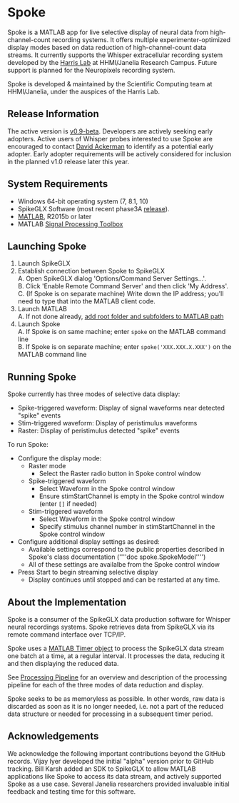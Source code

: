 # Spoke
Spoke is a MATLAB app for live selective display of neural data from high-channel-count recording systems. It offers multiple experimenter-optimized display modes based on data reduction of high-channel-count data streams. It currently supports the Whisper extracellular recording system developed by the [Harris Lab](https://www.janelia.org/lab/harris-lab) at HHMI/Janelia Research Campus. Future support is planned for the Neuropixels recording system. 

Spoke is developed & maintained by the Scientific Computing team at HHMI/Janelia, under the auspices of the Harris Lab. 

## Release Information
The active version is [v0.9-beta](https://github.com/JaneliaSciComp/spoke/releases/tag/untagged-0d888cd5aea2c3e8fad1). Developers are actively seeking early adopters. Active users of Whisper probes interested to use Spoke are encouraged to contact [David Ackerman](mailto:ackermand@janelia.hhmi.org) to identify as a potential early adopter. Early adopter requirements will be actively considered for inclusion in the planned v1.0 release later this year. 

## System Requirements

* Windows 64-bit operating system (7, 8.1, 10)
* SpikeGLX Software (most recent phase3A [release](http://billkarsh.github.io/SpikeGLX)).
* [MATLAB](https://www.mathworks.com/downloads), R2015b or later
* MATLAB [Signal Processing Toolbox](https://www.mathworks.com/products/signal.html)

## Launching Spoke
1. Launch SpikeGLX  
2. Establish connection between Spoke to SpikeGLX  
  A. Open SpikeGLX dialog 'Options/Command Server Settings...'.  
  B. Click 'Enable Remote Command Server' and then click 'My Address'.  
  C. (If Spoke is on separate machine) Write down the IP address; you'll need to type that into the MATLAB client code.  
3. Launch MATLAB  
  A. If not done already, [add root folder and subfolders to MATLAB path](https://www.mathworks.com/help/matlab/matlab_env/add-remove-or-reorder-folders-on-the-search-path.html)  
4. Launch Spoke  
  A. If Spoke is on same machine; enter ```spoke``` on the MATLAB command line  
  B. If Spoke is on separate machine; enter ```spoke('XXX.XXX.X.XXX')``` on the MATLAB command line  

## Running Spoke
Spoke currently has three modes of selective data display:  
* Spike-triggered waveform: Display of signal waveforms near detected "spike" events
* Stim-triggered waveform: Display of peristimulus waveforms
* Raster: Display of peristimulus detected "spike" events

To run Spoke:
* Configure the display mode: 
    * Raster mode
      * Select the Raster radio button in Spoke control window
    * Spike-triggered waveform
      * Select Waveform in the Spoke control window
      * Ensure stimStartChannel is empty in the Spoke control window (enter ````[]```` if needed)
    * Stim-triggered waveform
      * Select Waveform in the Spoke control window
      * Specify stimulus channel number in stimStartChannel in the Spoke control window
* Configure additional display settings as desired:
  * Available settings correspond to the public properties described in Spoke's class documentation (''''doc spoke.SpokeModel'''')
  * All of these settings are availalbe from the Spoke control window
* Press Start to begin streaming selective display
  * Display continues until stopped and can be restarted at any time.


## About the Implementation
Spoke is a consumer of the SpikeGLX data production software for Whisper neural recordings systems. Spoke retrieves data from SpikeGLX via its remote command interface over TCP/IP. 

Spoke uses a [MATLAB Timer object](https://www.mathworks.com/help/matlab/ref/timer-class.html?s_tid=srchtitle) to process the SpikeGLX data stream one batch at a time, at a regular interval. It processes the data, reducing it and then displaying the reduced data. 

See [Processing Pipeline](https://github.com/JaneliaSciComp/spoke/wiki/Processing-Pipeline) for an overview and description of the processing pipeline for each of the three modes of data reduction and display. 

Spoke seeks to be as memoryless as possible. In other words, raw data is discarded as soon as it is no longer needed, i.e. not a part of the reduced data structure or needed for processing in a subsequent timer period. 

## Acknowledgements
We acknowledge the following important contributions beyond the GitHub records. Vijay Iyer developed the initial "alpha" version prior to GitHub tracking. Bill Karsh added an SDK to SpikeGLX to allow MATLAB applications like Spoke to access its data stream, and actively supported Spoke as a use case. Several Janelia researchers provided invaluable initial feedback and testing time for this software.
